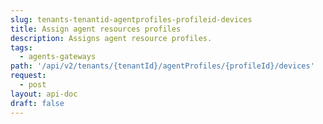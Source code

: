 ```yaml
---
slug: tenants-tenantid-agentprofiles-profileid-devices
title: Assign agent resources profiles
description: Assigns agent resource profiles.
tags:
  - agents-gateways
path: '/api/v2/tenants/{tenantId}/agentProfiles/{profileId}/devices'
request:
  - post
layout: api-doc
draft: false
---
```

